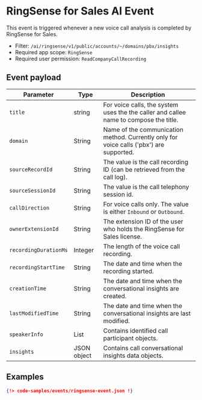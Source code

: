 # RingSense for Sales AI Event

This event is triggered whenever a new voice call analysis is completed by RingSense for Sales.

* Filter:  `/ai/ringsense/v1/public/accounts/~/domains/pbx/insights`
* Required app scope: `RingSense`
* Required user permission: `ReadCompanyCallRecording`

## Event payload

| Parameter	| Type | Description |
|-----------|------|-------------|
| `title` | string | For voice calls, the system uses the the caller and callee name to compose the title. |
| `domain` | String | Name of the communication method. Currently only for voice calls ('pbx') are supported. |
| `sourceRecordId` | String | The value is the call recording ID (can be retrieved from the call log).  |
| `sourceSessionId` | String | The value is the call telephony session id. |
| `callDirection` | String | For voice calls only. The value is either `Inbound` or `Outbound`.  |
| `ownerExtensionId` | String | The extension ID of the user who holds the RingSense for Sales license.  |
| `recordingDurationMs` | Integer | The length of the voice call recording.  |
| `recordingStartTime` | String | The date and time when the recording started.  |
| `creationTime` | String | The date and time when the conversational insights are created. |
| `lastModifiedTime` | String | The date and time when the conversational insights are last modified. |
| `speakerInfo` | List | Contains identified call participant objects.  |
| `insights` | JSON object | Contains call conversational insights data objects. |

## Examples

```json
{!> code-samples/events/ringsense-event.json !}
```
